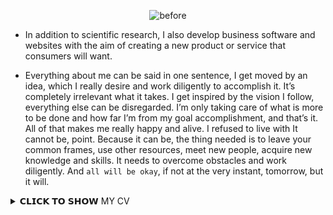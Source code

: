 <div align="center">

![before](https://media.tenor.com/images/d02f68f2b8785baa2e72115dec9bceed/tenor.gif)                                                                                                   
  
<div align="center" width="50"></div>
</div>


- In addition to scientific research, I also develop business software and websites with the aim of creating a new product or service that consumers will want.

- Everything about me can be said in one sentence, I get moved by an idea, which I really desire and work diligently to accomplish it. It’s completely irrelevant what it takes. I get inspired by the vision I follow, everything else can be disregarded. I’m only taking care of what is more to be done and how far I’m from my goal accomplishment, and that’s it. All of that makes me really happy and alive. I refused to live with It cannot be, point. Because it can be, the thing needed is to leave your common frames, use other resources, meet new people, acquire new knowledge and skills. It needs to overcome obstacles and work diligently. And `all will be okay`, if not at the very instant, tomorrow, but it will.

<details>
<summary>𝗖𝗟𝗜𝗖𝗞 𝗧𝗢 𝗦𝗛𝗢𝗪 MY CV</summary>
  <br>

#### QUALIFICATIONS 👨🏻‍🎓
- BSc Computer Science - Faculty of Technical Sciences - UNS, Serbia (2006-2010)
- MSc Computer Science - Faculty of Technical Sciences - UNS, Serbia (2010-2011)
- PhD Industrial Engineering and Engineering Management - Faculty of Technical Sciences - UNS, Serbia (2011-2018)
- PhD High Performance Computing - Faculty of Information Studies - Slovenia (2019-2021/2)

#### WORK EXPERIENCE 👨🏻‍💻
- Researcher, Project Manager & System Architect, Faculty of Technical Sciences - UNS, Serbia (2011-2018)
- Researcher, Business Analyst / Consultant, DDOR NOVI SAD - Insurance company, Serbia (2012-2013)
- iOS DEVELOPER, OBLO Living (RT-RK group), Serbia (03/2017–09/2017)
- High Performance Computing Consultant, Faculty of Information Studies - Slovenia (08/2018-06/2020)
- Senior Data Solutions Developer, NLB - Slovenia (06/2018-`today`)


#### SKILLS 🛠
- The ability to motivate and lead a team
- Excellent communication and 'people skills'
- Good planning and organisational skills
- The proven ability to work calmly under pressure
- Python, Django, Flask, Data Science, iOS, JAVA, ML, DB...
- Self-Reliance(This one is huge)
- Language
- Logic
- Attention to Detail
- Recognition of Stupidity
- Abstract Thinking
- Patience
- Strong Memory
- Scientific Method...


#### INTERESTS ⚙️
My main areas of interests are: 
- Software Development
- Business Process Management
- IT Service Management
- High Performance Computing
- Project Management
- Supply Chain & Information Systems and Management 


```py
class Coder(BaseHuman):

    def __init__(self):
        fruit.quantity++ # coffee.strength++
        env.update()
        env.theme = DARK

    def day(self):
        self.eat(1*hrs)
        self.code(1*hrs)
        self.eat(1*hrs)
        self.debug(1*hrs)
        # time.sleep(6*hrs)
```
##### output
![](https://github.com/MilovanTomasevic/com/blob/master/courses/codep.png)
![](https://cdn.dribbble.com/users/1059583/screenshots/4171367/coding-freak.gif)

</details>
